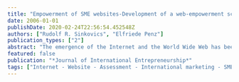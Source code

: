 ```yaml
---
title: "Empowerment of SME websites-Development of a web-empowerment scale and preliminary evidence"
date: 2006-01-01
publishDate: 2020-02-24T22:56:54.452548Z
authors: ["Rudolf R. Sinkovics", "Elfriede Penz"]
publication_types: ["2"]
abstract: "The emergence of the Internet and the World Wide Web has been argued to fundamentally reshape economic conditions and business practices of firms. It is seen as a promoter of rapid internationalisation of companies, particularly small and medium enterprises. In the aftermath of the burst of the electronic-bubble business practitioners and academics look with scrutiny on successful web-strategies, relevant dimensions of online-success and try to identify viable website practices which enable long-term rewards. The literature offers a rather patchy pattern for successful web-strategies and consumer perspectives on what is expected from websites is hardly available. Within this paper, we introduce the dimension “web-empowerment”. This is a multidimensional construct comprising of consumer views on various dimensions of relevant and successful websites. The web-empowerment scale is based on a large sample from Austria, and developed according to scale development procedures. The relevance of this construct and practical issues in the context of a cross-country sample of SME’s is empirically examined. The paper concludes by offering implications for SME practitioners and for research."
featured: false
publication: "*Journal of International Entrepreneurship*"
tags: ["Internet - Website - Assessment - International marketing - SME"]
---
```


